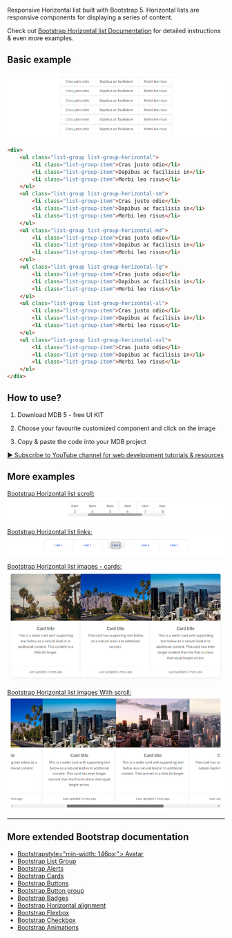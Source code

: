
Responsive Horizontal list built with Bootstrap 5. Horizontal lists are responsive components for displaying a series of content.

Check out [Bootstrap Horizontal list Documentation](https://mdbootstrap.com/docs/standard/extended/horizontal-list/) for detailed instructions & even more examples.

## Basic example

![Bootstrap 5 Horizontal list](/assets/basic-example.png)

```html
<div>
    <ul class="list-group list-group-horizontal">
        <li class="list-group-item">Cras justo odio</li>
        <li class="list-group-item">Dapibus ac facilisis in</li>
        <li class="list-group-item">Morbi leo risus</li>
    </ul>
    <ul class="list-group list-group-horizontal-sm">
        <li class="list-group-item">Cras justo odio</li>
        <li class="list-group-item">Dapibus ac facilisis in</li>
        <li class="list-group-item">Morbi leo risus</li>
    </ul>
    <ul class="list-group list-group-horizontal-md">
        <li class="list-group-item">Cras justo odio</li>
        <li class="list-group-item">Dapibus ac facilisis in</li>
        <li class="list-group-item">Morbi leo risus</li>
    </ul>
    <ul class="list-group list-group-horizontal-lg">
        <li class="list-group-item">Cras justo odio</li>
        <li class="list-group-item">Dapibus ac facilisis in</li>
        <li class="list-group-item">Morbi leo risus</li>
    </ul>
    <ul class="list-group list-group-horizontal-xl">
        <li class="list-group-item">Cras justo odio</li>
        <li class="list-group-item">Dapibus ac facilisis in</li>
        <li class="list-group-item">Morbi leo risus</li>
    </ul>
    <ul class="list-group list-group-horizontal-xxl">
        <li class="list-group-item">Cras justo odio</li>
        <li class="list-group-item">Dapibus ac facilisis in</li>
        <li class="list-group-item">Morbi leo risus</li>
    </ul>
</div>

```


## How to use?

1. Download MDB 5 - free UI KIT

2. Choose your favourite customized component and click on the image

3. Copy & paste the code into your MDB project

[▶️ Subscribe to YouTube channel for web development tutorials & resources](https://www.youtube.com/MDBootstrap?sub_confirmation=1)

## More examples

[Bootstrap Horizontal list scroll:
![Bootstrap 5 Horizontal list](/assets/scroll.png)](https://mdbootstrap.com/docs/standard/extended/horizontal-list/#section-scroll)

[Bootstrap Horizontal list links:
![Bootstrap 5 Horizontal list](/assets/links.png)](https://mdbootstrap.com/docs/standard/extended/horizontal-list/#section-links)

[Bootstrap Horizontal list images - cards:
![Bootstrap 5 Horizontal list](/assets/images-cards.png)](https://mdbootstrap.com/docs/standard/extended/horizontal-list/#subsection-cards)

[Bootstrap Horizontal list images With scroll:
![Bootstrap 5 Horizontal list](/assets/images-with-scroll.png)](https://mdbootstrap.com/docs/standard/extended/horizontal-list/#subsection-cards-with-scroll)

___

## More extended Bootstrap documentation

<ul>
<li><a href="https://mdbootstrap.com/docs/standard/extended/avatar/">Bootstrapstyle="min-width: 146px;"> Avatar</a></li>

<li><a href="https://mdbootstrap.com/docs/standard/components/list-group/">Bootstrap List Group</a></li>

<li><a href="https://mdbootstrap.com/docs/standard/layout/grid/>Bootstrap> Grid system</a></li>

<li><a href="https://mdbootstrap.com/docs/standard/components/alerts/">Bootstrap Alerts</a></li>

<li><a href="https://mdbootstrap.com/docs/standard/components/cards/">Bootstrap Cards</a></li>

<li><a href="https://mdbootstrap.com/docs/standard/components/buttons/">Bootstrap Buttons</a></li>

<li><a href="https://mdbootstrap.com/docs/standard/components/button-group/">Bootstrap Button group</a></li>

<li><a href="https://mdbootstrap.com/docs/standard/components/badges/">Bootstrap Badges</a></li>

<li><a href="https://mdbootstrap.com/docs/standard/layout/horizontal-alignment/">Bootstrap Horizontal alignment</a></li>

<li><a href="https://mdbootstrap.com/docs/standard/layout/flexbox/">Bootstrap Flexbox</a></li>

<li><a href="https://mdbootstrap.com/docs/standard/forms/checkbox/">Bootstrap Checkbox</a></li>

<li><a href="https://mdbootstrap.com/docs/standard/content-styles/animations/">Bootstrap Animations</a></li>

</ul>
